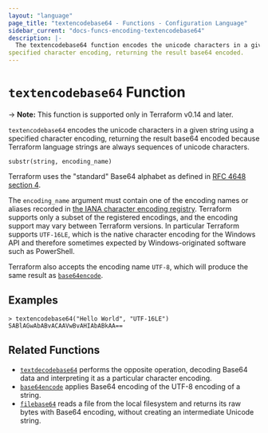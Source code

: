 ```yaml
---
layout: "language"
page_title: "textencodebase64 - Functions - Configuration Language"
sidebar_current: "docs-funcs-encoding-textencodebase64"
description: |-
  The textencodebase64 function encodes the unicode characters in a given string using a
specified character encoding, returning the result base64 encoded.
---
```


# `textencodebase64` Function

-> **Note:** This function is supported only in Terraform v0.14 and later.

`textencodebase64` encodes the unicode characters in a given string using a
specified character encoding, returning the result base64 encoded because
Terraform language strings are always sequences of unicode characters.

```hcl
substr(string, encoding_name)
```

Terraform uses the "standard" Base64 alphabet as defined in
[RFC 4648 section 4](https://tools.ietf.org/html/rfc4648#section-4).

The `encoding_name` argument must contain one of the encoding names or aliases
recorded in
[the IANA character encoding registry](https://www.iana.org/assignments/character-sets/character-sets.xhtml).
Terraform supports only a subset of the registered encodings, and the encoding
support may vary between Terraform versions. In particular Terraform supports
`UTF-16LE`, which is the native character encoding for the Windows API and
therefore sometimes expected by Windows-originated software such as PowerShell.

Terraform also accepts the encoding name `UTF-8`, which will produce the same
result as [`base64encode`](./base64encode.html).

## Examples

```
> textencodebase64("Hello World", "UTF-16LE")
SABlAGwAbABvACAAVwBvAHIAbABkAA==
```

## Related Functions

* [`textdecodebase64`](./textdecodebase64.html) performs the opposite operation,
  decoding Base64 data and interpreting it as a particular character encoding.
* [`base64encode`](./base64encode.html) applies Base64 encoding of the UTF-8
  encoding of a string.
* [`filebase64`](./filebase64.html) reads a file from the local filesystem
  and returns its raw bytes with Base64 encoding, without creating an
  intermediate Unicode string.
